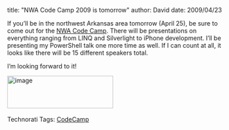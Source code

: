 
title: "NWA Code Camp 2009 is tomorrow"
author: David
date: 2009/04/23

<p>If you’ll be in the northwest Arkansas area tomorrow (April 25), be sure to come out for the <a href="http://codecamp.nwadnug.org/">NWA Code Camp</a>. There will be presentations on everything ranging from LINQ and Silverlight to iPhone development. I’ll be presenting my PowerShell talk one more time as well. If I can count at all, it looks like there will be 15 different speakers total.</p> <p>I’m looking forward to it!</p> <p><a href="http://codecamp.nwadnug.org/"><img style="border-bottom: 0px; border-left: 0px; display: inline; border-top: 0px; border-right: 0px" title="image" border="0" alt="image" src="http://www.mohundro.com/blog/content/binary/WindowsLiveWriter/NWACodeCamp2009istomorrow_691F/image_9.png" width="244" height="75"></a>&nbsp;</p> <div style="padding-bottom: 0px; margin: 0px; padding-left: 0px; padding-right: 0px; display: inline; float: none; padding-top: 0px" id="scid:0767317B-992E-4b12-91E0-4F059A8CECA8:a3e83366-c886-4d06-a6c6-6eaa8f87f3a4" class="wlWriterEditableSmartContent">Technorati Tags: <a href="http://technorati.com/tags/CodeCamp" rel="tag">CodeCamp</a></div>
